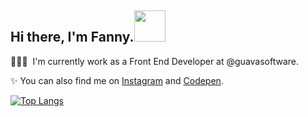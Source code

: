 <h2> Hi there,‌‌ I'm Fanny.<img src="https://media.giphy.com/media/Dr3zmLbgSghPr2Qqlf/giphy.gif" width="50"></h2>

👩🏻‍💻 ‌‌ I'm currently work as a Front End Developer at @guavasoftware. 

✨‌‌ You can also find me on [Instagram](https://www.instagram.com/abitfanny) and [Codepen](https://codepen.io/hellofanny).
 
[![Top Langs](https://github-readme-stats.vercel.app/api/top-langs/?username=hellofanny&layout=compact)](https://github.com/anuraghazra/github-readme-stats)

<!--
**hellofanny/hellofanny** is a ✨ _special_ ✨ repository because its `README.md` (this file) appears on your GitHub profile.

Here are some ideas to get you started:

- 🔭 I’m currently working on ...
- 🌱 I’m currently learning ...
- 👯 I’m looking to collaborate on ...
- 🤔 I’m looking for help with ...
- 💬 Ask me about ...
- 📫 How to reach me: ...
- 😄 Pronouns: ...
- ⚡ Fun fact: ...
-->
